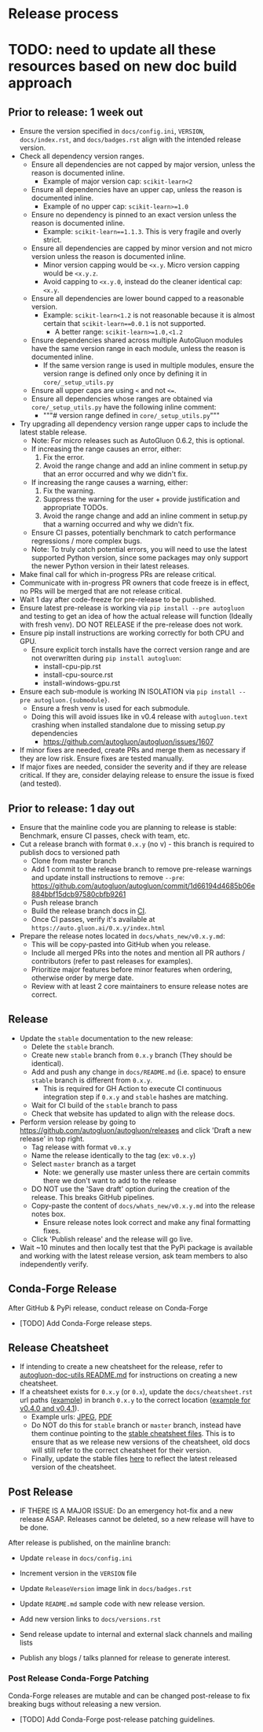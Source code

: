 # Release process
# TODO: need to update all these resources based on new doc build approach

## Prior to release: 1 week out

* Ensure the version specified in `docs/config.ini`, `VERSION`, `docs/index.rst`, and `docs/badges.rst` align with the intended release version.
* Check all dependency version ranges.
  * Ensure all dependencies are not capped by major version, unless the reason is documented inline.
    * Example of major version cap: `scikit-learn<2`
  * Ensure all dependencies have an upper cap, unless the reason is documented inline.
    * Example of no upper cap: `scikit-learn>=1.0`
  * Ensure no dependency is pinned to an exact version unless the reason is documented inline.
    * Example: `scikit-learn==1.1.3`. This is very fragile and overly strict.
  * Ensure all dependencies are capped by minor version and not micro version unless the reason is documented inline.
    * Minor version capping would be `<x.y`. Micro version capping would be `<x.y.z`.
    * Avoid capping to `<x.y.0`, instead do the cleaner identical cap: `<x.y`.
  * Ensure all dependencies are lower bound capped to a reasonable version.
    * Example: `scikit-learn<1.2` is not reasonable because it is almost certain that `scikit-learn==0.0.1` is not supported.
      * A better range: `scikit-learn>=1.0,<1.2`
  * Ensure dependencies shared across multiple AutoGluon modules have the same version range in each module, unless the reason is documented inline.
    * If the same version range is used in multiple modules, ensure the version range is defined only once by defining it in `core/_setup_utils.py`
  * Ensure all upper caps are using `<` and not `<=`.
  * Ensure all dependencies whose ranges are obtained via `core/_setup_utils.py` have the following inline comment:
    * """# version range defined in `core/_setup_utils.py`"""
* Try upgrading all dependency version range upper caps to include the latest stable release.
  * Note: For micro releases such as AutoGluon 0.6.2, this is optional.
  * If increasing the range causes an error, either:
    1. Fix the error.
    2. Avoid the range change and add an inline comment in setup.py that an error occurred and why we didn't fix.
  * If increasing the range causes a warning, either:
    1. Fix the warning.
    2. Suppress the warning for the user + provide justification and appropriate TODOs.
    3. Avoid the range change and add an inline comment in setup.py that a warning occurred and why we didn't fix.
  * Ensure CI passes, potentially benchmark to catch performance regressions / more complex bugs.
  * Note: To truly catch potential errors, you will need to use the latest supported Python version, since some packages may only support the newer Python version in their latest releases.
* Make final call for which in-progress PRs are release critical.
* Communicate with in-progress PR owners that code freeze is in effect, no PRs will be merged that are not release critical.
* Wait 1 day after code-freeze for pre-release to be published.
* Ensure latest pre-release is working via `pip install --pre autogluon` and testing to get an idea of how the actual release will function (Ideally with fresh venv). DO NOT RELEASE if the pre-release does not work.
* Ensure pip install instructions are working correctly for both CPU and GPU.
  * Ensure explicit torch installs have the correct version range and are not overwritten during `pip install autogluon`:
    * install-cpu-pip.rst
    * install-cpu-source.rst
    * install-windows-gpu.rst
* Ensure each sub-module is working IN ISOLATION via `pip install --pre autogluon.{submodule}`.
  * Ensure a fresh venv is used for each submodule.
  * Doing this will avoid issues like in v0.4 release with `autogluon.text` crashing when installed standalone due to missing setup.py dependencies
    * https://github.com/autogluon/autogluon/issues/1607
* If minor fixes are needed, create PRs and merge them as necessary if they are low risk. Ensure fixes are tested manually.
* If major fixes are needed, consider the severity and if they are release critical. If they are, consider delaying release to ensure the issue is fixed (and tested).

## Prior to release: 1 day out

* Ensure that the mainline code you are planning to release is stable: Benchmark, ensure CI passes, check with team, etc.
* Cut a release branch with format `0.x.y` (no v) - this branch is required to publish docs to versioned path
  * Clone from master branch
  * Add 1 commit to the release branch to remove pre-release warnings and update install instructions to remove `--pre`: https://github.com/autogluon/autogluon/commit/1d66194d4685b06e884bbf15dcb97580cbfb9261
  * Push release branch
  * Build the release branch docs in [CI](https://ci.gluon.ai/job/autogluon/).
  * Once CI passes, verify it's available at `https://auto.gluon.ai/0.x.y/index.html`
* Prepare the release notes located in `docs/whats_new/v0.x.y.md`:
  * This will be copy-pasted into GitHub when you release.
  * Include all merged PRs into the notes and mention all PR authors / contributors (refer to past releases for examples).
  * Prioritize major features before minor features when ordering, otherwise order by merge date.
  * Review with at least 2 core maintainers to ensure release notes are correct.

## Release

* Update the `stable` documentation to the new release:
  * Delete the `stable` branch.
  * Create new `stable` branch from `0.x.y` branch (They should be identical).
  * Add and push any change in `docs/README.md` (i.e. space) to ensure `stable` branch is different from `0.x.y`. 
    * This is required for GH Action to execute CI continuous integration step if `0.x.y` and `stable` hashes are matching.
  * Wait for CI build of the `stable` branch to pass
  * Check that website has updated to align with the release docs.
* Perform version release by going to https://github.com/autogluon/autogluon/releases and click 'Draft a new release' in top right.
  * Tag release with format `v0.x.y`
  * Name the release identically to the tag (ex: `v0.x.y`)
  * Select `master` branch as a target
    * Note: we generally use master unless there are certain commits there we don't want to add to the release
  * DO NOT use the 'Save draft' option during the creation of the release. This breaks GitHub pipelines.
  * Copy-paste the content of `docs/whats_new/v0.x.y.md` into the release notes box.
    * Ensure release notes look correct and make any final formatting fixes.
  * Click 'Publish release' and the release will go live.
* Wait ~10 minutes and then locally test that the PyPi package is available and working with the latest release version, ask team members to also independently verify.

## Conda-Forge Release

After GitHub & PyPi release, conduct release on Conda-Forge
* [TODO] Add Conda-Forge release steps.

## Release Cheatsheet

* If intending to create a new cheatsheet for the release, refer to [autogluon-doc-utils README.md](https://github.com/Innixma/autogluon-doc-utils) for instructions on creating a new cheatsheet.
* If a cheatsheet exists for `0.x.y` (or `0.x`), update the `docs/cheatsheet.rst` url paths ([example](https://github.com/autogluon/autogluon/blob/0.4.1/docs/cheatsheet.rst)) in branch `0.x.y` to the correct location ([example for v0.4.0 and v0.4.1](https://github.com/Innixma/autogluon-doc-utils/tree/main/docs/cheatsheets/v0.4.0)).
  * Example urls: [JPEG](https://raw.githubusercontent.com/Innixma/autogluon-doc-utils/main/docs/cheatsheets/v0.4.0/autogluon-cheat-sheet.jpeg), [PDF](https://nbviewer.org/github/Innixma/autogluon-doc-utils/blob/main/docs/cheatsheets/v0.4.0/autogluon-cheat-sheet.pdf)
  * Do NOT do this for `stable` branch or `master` branch, instead have them continue pointing to the [stable cheatsheet files](https://github.com/Innixma/autogluon-doc-utils/tree/main/docs/cheatsheets/stable). This is to ensure that as we release new versions of the cheatsheet, old docs will still refer to the correct cheatsheet for their version.
  * Finally, update the stable files [here](https://github.com/Innixma/autogluon-doc-utils/tree/main/docs/cheatsheets/stable) to reflect the latest released version of the cheatsheet.

## Post Release

* IF THERE IS A MAJOR ISSUE: Do an emergency hot-fix and a new release ASAP. Releases cannot be deleted, so a new release will have to be done.

After release is published, on the mainline branch:
* Update `release` in `docs/config.ini`
* Increment version in the `VERSION` file
* Update `ReleaseVersion` image link in `docs/badges.rst`
* Update `README.md` sample code with new release version.
* Add new version links to `docs/versions.rst`

* Send release update to internal and external slack channels and mailing lists
* Publish any blogs / talks planned for release to generate interest.

### Post Release Conda-Forge Patching

Conda-Forge releases are mutable and can be changed post-release to fix breaking bugs without releasing a new version.

* [TODO] Add Conda-Forge post-release patching guidelines.